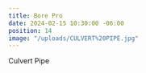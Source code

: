 ```yaml
---
title: Bore Pro
date: 2024-02-15 10:30:00 -06:00
position: 14
image: "/uploads/CULVERT%20PIPE.jpg"
---
```


Culvert Pipe